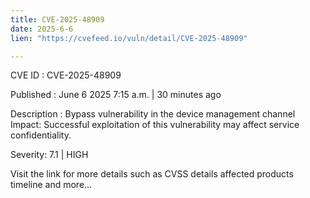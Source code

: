 ```yaml
---
title: CVE-2025-48909
date: 2025-6-6
lien: "https://cvefeed.io/vuln/detail/CVE-2025-48909"

---
```


CVE ID : CVE-2025-48909

Published :  June 6
2025
7:15 a.m. | 30 minutes ago

Description : Bypass vulnerability in the device management channel
Impact: Successful exploitation of this vulnerability may affect service confidentiality.

Severity: 7.1 | HIGH

Visit the link for more details
such as CVSS details
affected products
timeline
and more...

